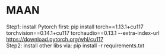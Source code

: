 # MAAN

Step1: install Pytorch first: pip install torch==1.13.1+cu117 torchvision==0.14.1+cu117 torchaudio==0.13.1 --extra-index-url https://download.pytorch.org/whl/cu117 <br />
Step2: install other libs via: pip install -r requirements.txt
